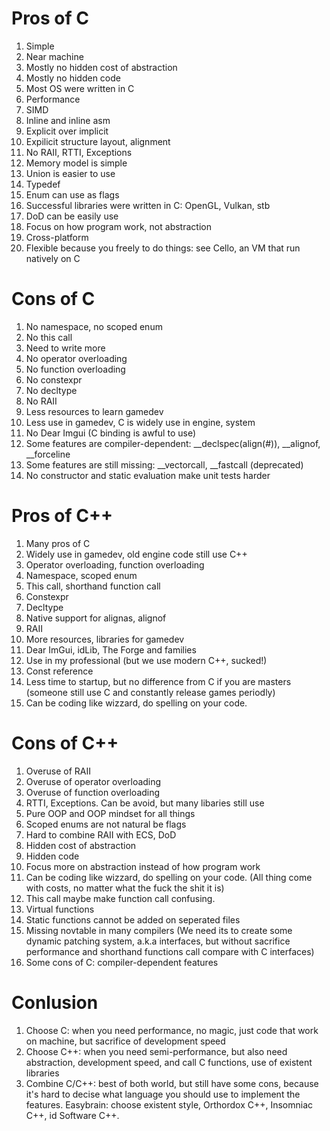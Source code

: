 # Pros of C
1. Simple
2. Near machine
3. Mostly no hidden cost of abstraction
4. Mostly no hidden code
5. Most OS were written in C
6. Performance
7. SIMD
8. Inline and inline asm
9. Explicit over implicit
10. Expilicit structure layout, alignment
11. No RAII, RTTI, Exceptions
12. Memory model is simple
13. Union is easier to use
14. Typedef
15. Enum can use as flags
16. Successful libraries were written in C: OpenGL, Vulkan, stb
17. DoD can be easily use
18. Focus on how program work, not abstraction
19. Cross-platform
20. Flexible because you freely to do things: see Cello, an VM that run natively on C

# Cons of C
1. No namespace, no scoped enum
2. No this call
3. Need to write more
4. No operator overloading
5. No function overloading
6. No constexpr
7. No decltype
8. No RAII
9. Less resources to learn gamedev
10. Less use in gamedev, C is widely use in engine, system
11. No Dear Imgui (C binding is awful to use)
12. Some features are compiler-dependent: __declspec(align(#)), __alignof, __forceline
13. Some features are still missing: __vectorcall, __fastcall (deprecated)
14. No constructor and static evaluation make unit tests harder

# Pros of C++
1. Many pros of C
2. Widely use in gamedev, old engine code still use C++
3. Operator overloading, function overloading
4. Namespace, scoped enum
5. This call, shorthand function call
6. Constexpr
7. Decltype
8. Native support for alignas, alignof
9. RAII
10. More resources, libraries for gamedev
11. Dear ImGui, idLib, The Forge and families
12. Use in my professional (but we use modern C++, sucked!)
13. Const reference
14. Less time to startup, but no difference from C if you are masters (someone still use C and constantly release games periodly)
15. Can be coding like wizzard, do spelling on your code.

# Cons of C++
1. Overuse of RAII
2. Overuse of operator overloading
3. Overuse of function overloading
4. RTTI, Exceptions. Can be avoid, but many libaries still use
5. Pure OOP and OOP mindset for all things
6. Scoped enums are not natural be flags
7. Hard to combine RAII with ECS, DoD
8. Hidden cost of abstraction
9. Hidden code
10. Focus more on abstraction instead of how program work
11. Can be coding like wizzard, do spelling on your code. (All thing come with costs, no matter what the fuck the shit it is)
12. This call maybe make function call confusing.
13. Virtual functions
14. Static functions cannot be added on seperated files
15. Missing novtable in many compilers (We need its to create some dynamic patching system, a.k.a interfaces, but without sacrifice performance and shorthand functions call compare with C interfaces)
16. Some cons of C: compiler-dependent features

# Conlusion
1. Choose C: when you need performance, no magic, just code that work on machine, but sacrifice of development speed
2. Choose C++: when you need semi-performance, but also need abstraction, development speed, and call C functions, use of existent libraries
3. Combine C/C++: best of both world, but still have some cons, because it's hard to decise what language you should use to implement the features. Easybrain: choose existent style, Orthordox C++, Insomniac C++, id Software C++.